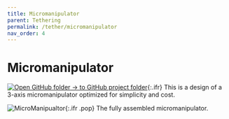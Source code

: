 ```yaml
---
title: Micromanipulator
parent: Tethering
permalink: /tether/micromanipulator
nav_order: 4
---
```


# Micromanipulator

[![Open GitHub folder]({{site.baseurl}}/assets/img/GitHub-Mark-32px.png) → to GitHub project folder](https://github.com/reiserlab/Component-Designs/tree/main/Tethering/MicroManipulator){:.ifr}
This is a design of a 3-axis micromanipulator optimized for simplicity and cost.

![MicroManipualtor]({{site.baseurl}}/assets/img/Tethering/MicroManipulator/MicroManipulator_Assembly_Figure2.png){:.ifr .pop}
The fully assembled micromanipulator.